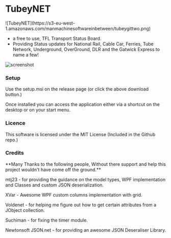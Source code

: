 <h1>TubeyNET</h1>
![TubeyNET](https://s3-eu-west-1.amazonaws.com/manmachinesoftwareinbetween/tubeygittwo.png)

+ a free to use, TFL Transport Status Board.
+ Providing Status updates for National Rail, Cable Car, Ferries, Tube Network, Underground, OverGround, DLR and the Gatwick Express to name a few!

![screenshot](https://s3-eu-west-1.amazonaws.com/manmachinesoftwareinbetween/snapshotexample.png)


<h3>Setup</h3>

Use the setup.msi on the release page (or click the above download button.)

Once installed you can access the application either via a shortcut on the desktop or on your start menu.



<h3>Licence</h3>
This software is licensed under the MIT License (Included in the Github repo.)

<h3>Credits</h3>
**Many Thanks to the following people, Without there support and help this project wouldn't have come off the ground.**

mtj23 - for providing the guidance on the model types, WPF implementation and Classes and custom JSON deserialization.

XVar - Awesome WPF custom columns implementation with grid.

Voldenet - for helping me figure out how to get certain attributes from a JObject collection.

Suchiman - for fixing the timer module.

Newtonsoft JSON.net - for providing an awesome JSON Deseraliser Library.
